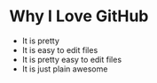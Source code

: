 # Why I Love GitHub

* It is pretty
* It is easy to edit files
* It is pretty easy to edit files
* It is just plain awesome